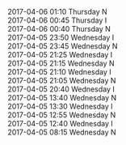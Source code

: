 2017-04-06 01:10 Thursday  N  
2017-04-06 00:45 Thursday  I  
2017-04-06 00:40 Thursday  N  
2017-04-05 23:50 Wednesday  I  
2017-04-05 23:45 Wednesday  N  
2017-04-05 21:25 Wednesday  I  
2017-04-05 21:15 Wednesday  N  
2017-04-05 21:10 Wednesday  I  
2017-04-05 21:05 Wednesday  N  
2017-04-05 20:40 Wednesday  I  
2017-04-05 13:40 Wednesday  N  
2017-04-05 13:30 Wednesday  I  
2017-04-05 12:55 Wednesday  N  
2017-04-05 12:40 Wednesday  I  
2017-04-05 08:15 Wednesday  N  
